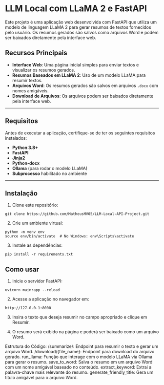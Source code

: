 # LLM Local com LLaMA 2 e FastAPI

Este projeto é uma aplicação web desenvolvida com FastAPI que utiliza um modelo de linguagem LLaMA 2 para gerar resumos de textos fornecidos pelo usuário. Os resumos gerados são salvos como arquivos Word e podem ser baixados diretamente pela interface web.

## Recursos Principais

- **Interface Web**: Uma página inicial simples para enviar textos e visualizar os resumos gerados.
- **Resumos Baseados em LLaMA 2**: Uso de um modelo LLaMA para resumir textos.
- **Arquivos Word**: Os resumos gerados são salvos em arquivos `.docx` com nomes amigáveis.
- **Download de Arquivos**: Os arquivos podem ser baixados diretamente pela interface web.

---

## Requisitos

Antes de executar a aplicação, certifique-se de ter os seguintes requisitos instalados:

- **Python 3.8+**
- **FastAPI**
- **Jinja2**
- **Python-docx**
- **Ollama** (para rodar o modelo LLaMA)
- **Subprocesso** habilitado no ambiente

---

## Instalação

1. Clone este repositório:
```
git clone https://github.com/MatheusMV05/LLM-Local-API-Project.git
```
2. Crie um ambiente virtual:
```
python -m venv env
source env/bin/activate  # No Windows: env\Scripts\activate
```
3. Instale as dependências:
```
pip install -r requirements.txt
```
## Como usar

1. Inicie o servidor FastAPI:
```
uvicorn main:app --reload
```
2. Acesse a aplicação no navegador em:
```
http://127.0.0.1:8000
```
3. Insira o texto que deseja resumir no campo apropriado e clique em Resumir.

4. O resumo será exibido na página e poderá ser baixado como um arquivo Word.

Estrutura do Código:
    /summarize/: Endpoint para resumir o texto e gerar um arquivo Word.
    /download/{file_name}: Endpoint para download do arquivo gerado.
    run_llama: Função que interage com o modelo LLaMA via Ollama para gerar o resumo.
    save_to_word: Salva o resumo em um arquivo Word com um nome amigável baseado no conteúdo.
    extract_keyword: Extrai a palavra-chave mais relevante do resumo.
    generate_friendly_title: Gera um título amigável para o arquivo Word.
   


   
   

